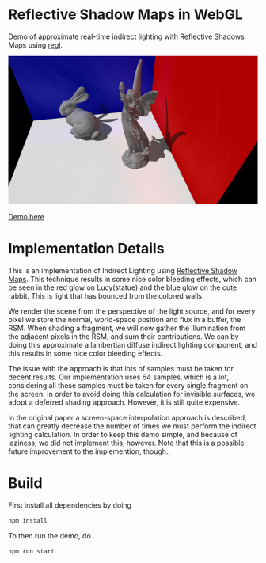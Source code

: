 # Reflective Shadow Maps in WebGL

Demo of approximate real-time indirect lighting with Reflective Shadows Maps using [regl](https://github.com/mikolalysenko/regl).

![](img.png)

[Demo here](https://erkaman.github.io/webgl-rsm/webgl-rsm.html)

# Implementation Details

This is an implementation of Indirect Lighting using [Reflective Shadow Maps](http://www.klayge.org/material/3_12/GI/rsm.pdf).
This technique results in some nice color bleeding effects, which can be seen in the red glow on Lucy(statue)
and the blue glow on the cute rabbit. This is light that has bounced from the colored walls.

We render the scene from the perspective of the light source, and for every
pixel we store the normal, world-space position and flux in a buffer, the RSM.
When shading a fragment, we will now gather the illumination from the adjacent
pixels in the RSM, and sum their contributions. We can by doing this 
approximate a lambertian diffuse indirect lighting component, and this results
in some nice color bleeding effects. 

The issue with the approach is that lots of samples must be taken for decent results.
Our implementation uses 64 samples, which is a lot, considering all these samples must 
be taken for every single fragment on the screen. In order to avoid doing this calculation
for invisible surfaces, we adopt a deferred shading approach. However, it is 
still quite expensive. 

In the original paper a screen-space interpolation approach is described, that
can greatly decrease the number of times we must perform the indirect lighting calculation.
In order to keep this demo simple, and because of laziness, we did not implement this, however.
Note that this is a possible future improvement to the implemention, though., 

# Build

First install all dependencies by doing

```bash
npm install
```

To then run the demo, do

```bash
npm run start
```
